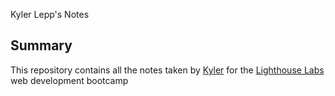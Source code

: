 Kyler Lepp's Notes

## Summary

This repository contains all the notes taken by [Kyler](https://github.com/Klepp1) for the [Lighthouse Labs](https://www.lighthouselabs.ca/) web development bootcamp